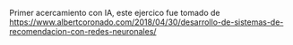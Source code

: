 Primer acercamiento con IA, este ejercico fue tomado de https://www.albertcoronado.com/2018/04/30/desarrollo-de-sistemas-de-recomendacion-con-redes-neuronales/ 